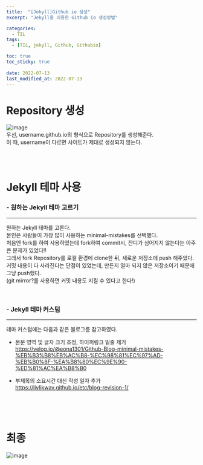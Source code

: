 ```yaml
---
title:  "[Jekyll]Github io 생성"
excerpt: "Jekyll을 이용한 Github io 생성방법"

categories:
  - TIL
tags:
  - [TIL, jekyll, Github, Githubio]

toc: true
toc_sticky: true
 
date: 2022-07-13
last_modified_at: 2022-07-13
---
```


# Repository 생성

![image](https://user-images.githubusercontent.com/84084372/178898730-4e84d11b-8975-423e-a5ec-ecf0069401d0.png)
<br>우선, username.github.io의 형식으로 Repository를 생성해준다.<br>
이 때, username이 다르면 사이트가 제대로 생성되지 않는다.<br>

<br>
<br>

# Jekyll 테마 사용

### - 원하는 Jekyll 테마 고르기
----
원하는 Jekyll 테마를 고른다.<br>
본인은 사람들이 가장 많이 사용하는 minimal-mistakes를 선택했다.<br>
처음엔 fork를 하여 사용하였는데 fork하여 commit시, 잔디가 심어지지 않는다는 아주 큰 문제가 있었다!!<br>
그래서 fork Repository를 로컬 환경에 clone한 뒤, 새로운 저장소에 push 해주었다.<br>
커밋 내용이 다 사라진다는 단점이 있었는데, 만든지 얼마 되지 않은 저장소이기 때문에 그냥 push했다.<br>
(git mirror?를 사용하면 커밋 내용도 지킬 수 있다고 한다!)<br>

<br>

### - Jekyll 테마 커스텀
---
테마 커스텀에는 다음과 같은 블로그름 참고하였다.

- 본문 영역 및 글자 크기 조정, 하이퍼링크 밑줄 제거 <br>
https://velog.io/@eona1301/Github-Blog-minimal-mistakes-%EB%B3%B8%EB%AC%B8-%EC%98%81%EC%97%AD-%EB%B0%8F-%EA%B8%80%EC%9E%90-%ED%81%AC%EA%B8%B0 <br>

- 부제목의 소요시간 대신 작성 일자 추가 <br>
https://livlikwav.github.io/etc/blog-revision-1/ <br>

<br>
<br>
<br>

# 최종
![image](https://user-images.githubusercontent.com/84084372/178899861-8cceb0bc-208b-4dec-888d-d8b7aa7d8b7e.png)
